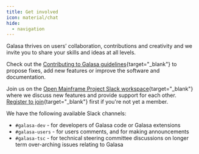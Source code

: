 ```yaml
---
title: Get involved
icon: material/chat
hide:
  - navigation
---
```


Galasa thrives on users’ collaboration, contributions and creativity and we invite you to share your skills and ideas at all levels.

Check out the [Contributing to Galasa guidelines](https://github.com/galasa-dev/projectmanagement/blob/main/contributing.md){target="_blank"} to propose fixes, add new features or improve the software and documentation.

Join us on the [Open Mainframe Project Slack workspace](https://openmainframeproject.slack.com/archives/C05TCCQDE65){target="_blank"} where we discuss new features and provide support for each other.
[Register to join](https://openmainframeproject.slack.com/signup#/domain-signup){target="_blank"} first if you're not yet a member.

We have the following available Slack channels:

- `#galasa-dev` - for developers of Galasa code or Galasa extensions 
- `#galasa-users` - for users comments, and for making announcements 
- `#galasa-tsc` - for technical steering committee discussions on longer term over-arching issues relating to Galasa 
